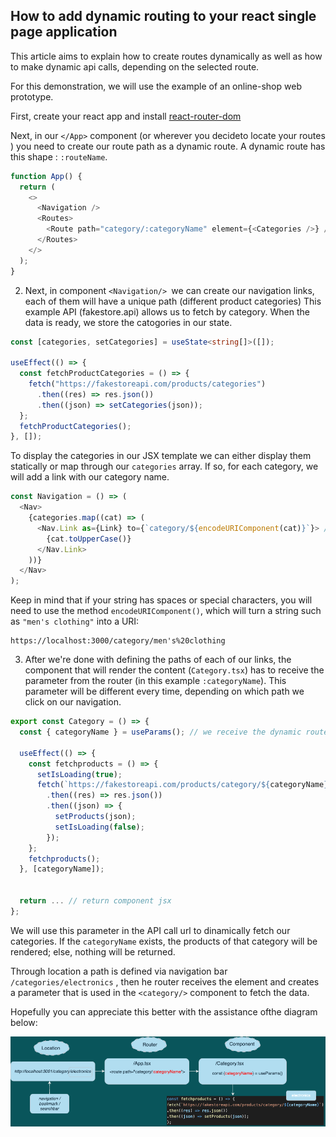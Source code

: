<h2>How to add dynamic routing to your react single page application</h2>

This article aims to explain how to create routes dynamically as well as how to make dynamic api calls, depending on the selected route.

For this demonstration, we will use the example of an online-shop web prototype.

First, create your react app and install [react-router-dom](https://reactrouter.com/en/v6.3.0/getting-started/installation)

Next, in our `</App>` component (or wherever you decideto locate your routes ) you need to create our route path as a dynamic route. A dynamic route has this shape : `:routeName`.


```js
function App() {
  return (
    <>
      <Navigation />
      <Routes>
        <Route path="category/:categoryName" element={<Categories />} />
      </Routes>
    </>
  );
}
```

2. Next, in component `<Navigation/> `we can create our navigation links, each of them will have a unique path (different product categories)
   This example API (fakestore.api) allows us to fetch by category. When the data is ready, we store the catogories in our state.

```ts
const [categories, setCategories] = useState<string[]>([]);

useEffect(() => {
  const fetchProductCategories = () => {
    fetch("https://fakestoreapi.com/products/categories")
      .then((res) => res.json())
      .then((json) => setCategories(json));
  };
  fetchProductCategories();
}, []);
```

To display the categories in our JSX template we can either display them statically or map through our `categories` array. If so, for each category, we will add a link with our category name.

```ts
const Navigation = () => (
  <Nav>
    {categories.map((cat) => (
      <Nav.Link as={Link} to={`category/${encodeURIComponent(cat)}`}> // route with encoded URI string
        {cat.toUpperCase()}
      </Nav.Link>
    ))}
  </Nav>
);
```

Keep in mind that if your string has spaces or special characters, you will need to use the method `encodeURIComponent()`, which will turn a string such as `"men's clothing"` into a URI:

```
https://localhost:3000/category/men's%20clothing
```

3. After we're done with defining the paths of each of our links, the component that will render the content (`Category.tsx`) has to receive the parameter from the router (in this example `:categoryName`). This parameter will be different every time, depending on which path we click on our navigation.


```js
export const Category = () => {
  const { categoryName } = useParams(); // we receive the dynamic route name as a parameter

  useEffect(() => {
    const fetchproducts = () => {
      setIsLoading(true);
      fetch(`https://fakestoreapi.com/products/category/${categoryName}`) // we use the parameter to fetch the products of the chosen category in <Navigation/>
        .then((res) => res.json())
        .then((json) => {
          setProducts(json);
          setIsLoading(false);
        });
    };
    fetchproducts();
  }, [categoryName]);


  return ... // return component jsx
};
```

We will use this parameter in the API call url to dinamically fetch our categories. If the `categoryName` exists, the products of that category will be rendered; else, nothing will be returned. 

Through location a path is defined via navigation bar `/categories/electronics` , then he router receives the element and creates a parameter that is used in the `<category/>` component to fetch the data.

 Hopefully you can appreciate this better with the assistance ofthe diagram below:

![diagram1](diagram1.png)
